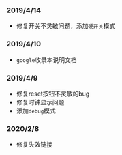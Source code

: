 ### 2019/4/14
 - 修复开关不灵敏问题，添加`硬开关`模式
 
### 2019/4/10
 - `google`收录本说明文档

### 2019/4/9
 - 修复reset按钮不灵敏的bug
 - 修复时钟显示问题
 - 添加`debug`模式

### 2020/2/8
 - 修复失效链接
